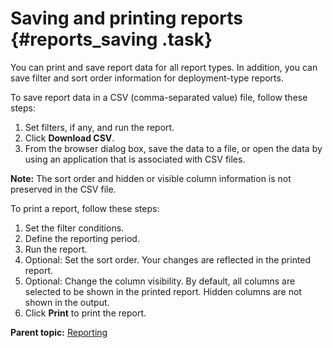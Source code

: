 # Saving and printing reports {#reports_saving .task}

You can print and save report data for all report types. In addition, you can save filter and sort order information for deployment-type reports.

To save report data in a CSV \(comma-separated value\) file, follow these steps:

1.  Set filters, if any, and run the report.
2.  Click **Download CSV**.
3.  From the browser dialog box, save the data to a file, or open the data by using an application that is associated with CSV files.

**Note:** The sort order and hidden or visible column information is not preserved in the CSV file.

To print a report, follow these steps:

1.  Set the filter conditions.
2.  Define the reporting period.
3.  Run the report.
4.  Optional: Set the sort order. Your changes are reflected in the printed report.
5.  Optional: Change the column visibility. By default, all columns are selected to be shown in the printed report. Hidden columns are not shown in the output.
6.  Click **Print** to print the report.

**Parent topic:** [Reporting](../topics/reports_ch.md)

